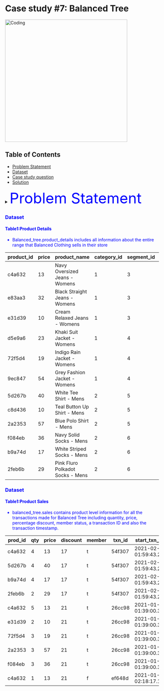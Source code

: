 
# Case study #7: Balanced Tree
<img align="center" alt="Coding" width="400" src="https://github.com/Megzu07/8-Week-SQL-Challenge/assets/109617407/b276ba00-b950-456c-831c-582b5479f5af">

## Table of Contents

- [Problem Statement](#introduction)
- [Dataset](#introduction)
- [Case study question](#introduction)
- [Solution](#introduction)

<details>
<summary><font color="blue"><font size ="10">Problem Statement</font></summary>
<p style="font-size: 8px;">   
  
 Balanced Tree Clothing Company prides itself on providing an optimized range of clothing and lifestyle wear for the modern adventurer!
Danny, the CEO of this trendy fashion company has asked you to assist the team’s merchandising teams analyse their sales performance and generate a basic financial report to share with the wider business. 
</p>
</details>

### Dataset
#### Table1:Product Details

- Balanced_tree.product_details includes all information about the entire range that Balanced Clothing sells in their store

| product_id | price | product_name                   | category_id | segment_id | style_id | category_name | segment_name | style_name        |
|------------|-------|--------------------------------|-------------|------------|----------|---------------|--------------|------------------|
| c4a632     | 13    | Navy Oversized Jeans - Womens  | 1           | 3          | 7        | Womens        | Jeans        | Navy Oversized    |
| e83aa3     | 32    | Black Straight Jeans - Womens | 1           | 3          | 8        | Womens        | Jeans        | Black Straight    |
| e31d39     | 10    | Cream Relaxed Jeans - Womens  | 1           | 3          | 9        | Womens        | Jeans        | Cream Relaxed    |
| d5e9a6     | 23    | Khaki Suit Jacket - Womens    | 1           | 4          | 10       | Womens        | Jacket       | Khaki Suit       |
| 72f5d4     | 19    | Indigo Rain Jacket - Womens   | 1           | 4          | 11       | Womens        | Jacket       | Indigo Rain      |
| 9ec847     | 54    | Grey Fashion Jacket - Womens  | 1           | 4          | 12       | Womens        | Jacket       | Grey Fashion      |
| 5d267b     | 40    | White Tee Shirt - Mens        | 2           | 5          | 13       | Mens          | Shirt        | White Tee         |
| c8d436     | 10    | Teal Button Up Shirt - Mens   | 2           | 5          | 14       | Mens          | Shirt        | Teal Button Up    |
| 2a2353     | 57    | Blue Polo Shirt - Mens        | 2           | 5          | 15       | Mens          | Shirt        | Blue Polo         |
| f084eb     | 36    | Navy Solid Socks - Mens       | 2           | 6          | 16       | Mens          | Socks        | Navy Solid        |
| b9a74d     | 17    | White Striped Socks - Mens    | 2           | 6          | 17       | Mens          | Socks        | White Striped     |
| 2feb6b     | 29    | Pink Fluro Polkadot Socks - Mens | 2        | 6          | 18       | Mens          | Socks        | Pink Fluro Polkadot |

### Dataset
#### Table1:Product Sales 

- balanced_tree.sales contains product level information for all the transactions made for Balanced Tree including quantity, price, percentage discount, member status, a transaction ID and also the transaction timestamp.

| prod_id | qty | price | discount | member | txn_id | start_txn_time        |
|---------|-----|-------|----------|--------|-------|-----------------------|
| c4a632  | 4   | 13    | 17       | t      | 54f307 | 2021-02-13 01:59:43.296 |
| 5d267b  | 4   | 40    | 17       | t      | 54f307 | 2021-02-13 01:59:43.296 |
| b9a74d  | 4   | 17    | 17       | t      | 54f307 | 2021-02-13 01:59:43.296 |
| 2feb6b  | 2   | 29    | 17       | t      | 54f307 | 2021-02-13 01:59:43.296 |
| c4a632  | 5   | 13    | 21       | t      | 26cc98 | 2021-01-19 01:39:00.3456 |
| e31d39  | 2   | 10    | 21       | t      | 26cc98 | 2021-01-19 01:39:00.3456 |
| 72f5d4  | 3   | 19    | 21       | t      | 26cc98 | 2021-01-19 01:39:00.3456 |
| 2a2353  | 3   | 57    | 21       | t      | 26cc98 | 2021-01-19 01:39:00.3456 |
| f084eb  | 3   | 36    | 21       | t      | 26cc98 | 2021-01-19 01:39:00.3456 |
| c4a632  | 1   | 13    | 21       | f      | ef648d | 2021-01-27 02:18:17.1648 |
  
